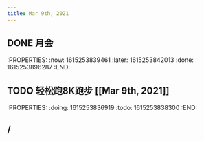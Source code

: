 ```yaml
---
title: Mar 9th, 2021
---
```


## DONE 月会
:PROPERTIES:
:now: 1615253839461
:later: 1615253842013
:done: 1615253896287
:END:
## TODO 轻松跑8K跑步 [[Mar 9th, 2021]]
:PROPERTIES:
:doing: 1615253836919
:todo: 1615253838300
:END:
## /
##
